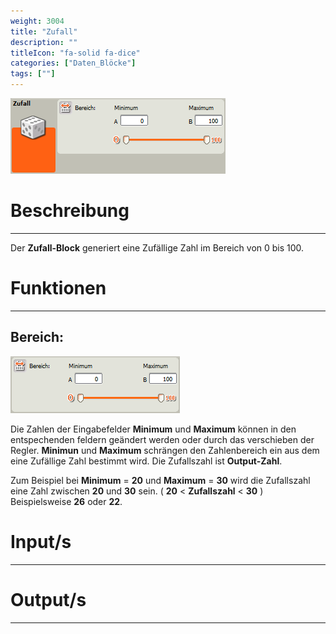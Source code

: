 ```yaml
---
weight: 3004
title: "Zufall"
description: ""
titleIcon: "fa-solid fa-dice"
categories: ["Daten_Blöcke"]
tags: [""]
---
```


![Block.png](/images/nxt-images/Kapitel%205%20Daten/5.5%20Zufall/Block.png)

# Beschreibung
---

Der **Zufall-Block** generiert eine Zufällige Zahl im Bereich von 0 bis 100.

# Funktionen
---

## Bereich:

![Bereich.png](/images/nxt-images/Kapitel%205%20Daten/5.5%20Zufall/Bereich.png)

Die Zahlen der Eingabefelder **Minimum** und **Maximum** können in den entspechenden feldern geändert werden oder durch das verschieben der Regler. **Minimun** und **Maximum** schrängen den Zahlenbereich ein aus dem eine Zufällige Zahl bestimmt wird. Die Zufallszahl ist **Output-Zahl**.

Zum Beispiel bei **Minimum** = **20** und **Maximum** = **30** wird die Zufallszahl eine Zahl zwischen **20** und **30** sein. ( **20** < **Zufallszahl** < **30** ) Beispielsweise **26** oder **22**.

# Input/s
---

# Output/s
---
